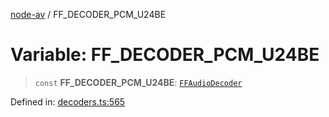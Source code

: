 [node-av](../globals.md) / FF\_DECODER\_PCM\_U24BE

# Variable: FF\_DECODER\_PCM\_U24BE

> `const` **FF\_DECODER\_PCM\_U24BE**: [`FFAudioDecoder`](../type-aliases/FFAudioDecoder.md)

Defined in: [decoders.ts:565](https://github.com/seydx/av/blob/f8631fc881b394300b1479f511d55cf1c370a87f/src/constants/decoders.ts#L565)
